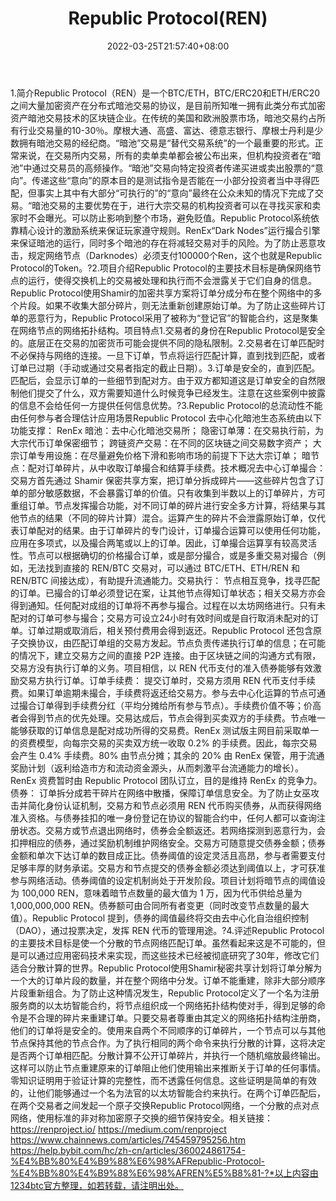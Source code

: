 ﻿---
weight: 
title: "Republic Protocol(REN)"
description: "Republic Protocol（REN）是一个BTC/ETH，BTC/ERC20和ETH/ERC20之间大量加密资产在分布式暗池交易的协议，是目前所知唯一拥有此类分布式加密资产暗池交易技术的区块链企业"
date: 2022-03-25T21:57:40+08:00
lastmod: 2022-03-25T16:45:40+08:00
draft: false
authors: ["Metabd"]
featuredImage: "republic-protocolren.webp"
link: ""
tags: ["数字代币","Republic Protocol(REN)"]
categories: ["navigation"]
navigation: ["数字代币"]
lightgallery: true
toc: true
pinned: false
recommend: false
recommend1: false
---
1.简介Republic Protocol（REN）是一个BTC/ETH，BTC/ERC20和ETH/ERC20之间大量加密资产在分布式暗池交易的协议，是目前所知唯一拥有此类分布式加密资产暗池交易技术的区块链企业。在传统的美国和欧洲股票市场，暗池交易约占所有行业交易量的10-30％。摩根大通、高盛、富达、德意志银行、摩根士丹利是少数拥有暗池交易的经纪商。“暗池”交易是“替代交易系统”的一个最重要的形式。正常来说，在交易所内交易，所有的卖单卖单都会被公布出来，但机构投资者在“暗池”中通过交易员的高频操作。“暗池”交易向特定投资者传递买进或卖出股票的“意向”。传递这些“意向”的原本目的是测试指令是否能在一小部分投资者当中寻得匹配，但事实上其中有大部分“可执行的”的“意向”最终在公众未知的情况下完成了交易。“暗池交易的主要优势在于，进行大宗交易的机构投资者可以在寻找买家和卖家时不会曝光。可以防止影响到整个市场，避免贬值。Republic Protocol系统依靠精心设计的激励系统来保证玩家遵守规则。RenEx“Dark Nodes”运行撮合引擎来保证暗池的运行，同时多个暗池的存在将减轻交易对手的风险。为了防止恶意攻击，规定网络节点（Darknodes）必须支付100000个Ren，这个也就是Republic Protocol的Token。?2.项目介绍Republic Protocol的主要技术目标是确保网络节点的运行，使得交换机上的交易被处理和执行而不会泄露关于它们自身的信息。Republic Protocol使用Shamir的加密共享方案将订单分成分布在整个网络中的多个片段。如果不收集大部分碎片，则无法重新创建原始订单。为了防止这些碎片订单的恶意行为，Republic Protocol采用了被称为“登记官”的智能合约，这是聚集在网络节点的网络拓扑结构。项目特点1.交易者的身份在Republic Protocol是安全的。底层正在交易的加密货币可能会提供不同的隐私限制。2.交易者在订单匹配时不必保持与网络的连接。一旦下订单，节点将运行匹配计算，直到找到匹配，或者订单已过期（手动或通过交易者指定的截止日期）。3.订单是安全的，直到匹配。匹配后，会显示订单的一些细节到配对方。由于双方都知道这是订单安全的自然限制他们提交了什么，双方需要知道什么时候竞争已经发生。注意在这些案例中披露的信息不会给任何一方提供任何信息优势。?3.Republic Protocol的总流动性不能由任何参与者合理估计应用场景Republic Protocol 去中心化暗池生态系统由以下功能支撑：
RenEx 暗池：去中心化暗池交易所；
隐密订单薄：在交易执行前，为大宗代币订单保密细节；
跨链资产交易：在不同的区块链之间交易数字资产；
大宗订单专用设施：在尽量避免价格下滑和影响市场的前提下下达大宗订单；
暗节点：配对订单碎片，从中收取订单撮合和结算手续费。技术概况去中心订单撮合：
交易方首先通过 Shamir 保密共享方案，把订单分拆成碎片——这些碎片包含了订单的部分敏感数据，不会暴露订单的价值。只有收集到半数以上的订单碎片，方可重组订单。节点发挥撮合功能，对不同订单的碎片进行安全多方计算，将结果与其他节点的结果（不同的碎片计算）混合。运算产生的碎片不会泄露原始订单，仅代表订单配对的结果。由于订单碎片的专门设计，订单撮合运算可以使用任何功能，应用在多项式，以及撮合两笔或以上的订单。因此，订单撮合运算享有较高灵活性。节点可以根据确切的价格撮合订单，或是部分撮合，或是多重交易对撮合（例如，无法找到直接的 REN/BTC 交易对，可以通过 BTC/ETH、ETH/REN 和 REN/BTC 间接达成），有助提升流通能力。交易执行：
节点相互竞争，找寻匹配的订单。已撮合的订单必须登记在案，让其他节点得知订单状态；相关交易方亦会得到通知。任何配对成组的订单将不再参与撮合。过程在以太坊网络进行。只有未配对的订单可参与撮合；交易方可设立24小时有效时间或是自行取消未配对的订单。订单过期或取消后，相关预付费用会得到返还。Republic Protocol 还包含原子交换协议，由匹配订单组的交易方发起。节点负责传递执行订单的信息；在可能的情况下，建立交易方之间的直接 P2P 连接。由于区块链之间的沟通方式有限，交易方没有执行订单的义务。项目相信，以 REN 代币支付的准入债券能够有效激励交易方执行订单。订单手续费：
提交订单时，交易方须用 REN 代币支付手续费。如果订单逾期未撮合，手续费将返还给交易方。参与去中心化运算的节点可通过撮合订单得到手续费分红（平均分摊给所有参与节点）。手续费价值不等；价高者会得到节点的优先处理。交易达成后，节点会得到买卖双方的手续费。节点唯一能够获取的订单信息是配对成功所得的交易费。RenEx 测试版主网目前采取单一的资费模型，向每宗交易的买卖双方统一收取 0.2% 的手续费。因此，每宗交易会产生 0.4% 手续费。80% 由节点分摊；其余的 20% 由 RenEx 保管，用于流通奖励计划（返利给造市方和流动资金源头，从而刺激平台流通能力的增长）。RenEx 资费暂时由 Republic Protocol 团队订立，目的是维持 RenEx 的竞争力。债券：
订单拆分成若干碎片在网络中散播，保障订单信息安全。为了防止女巫攻击并简化身份认证机制，交易方和节点必须用 REN 代币购买债券，从而获得网络准入资格。与债券挂扣的唯一身份登记在协议的智能合约中，任何人都可以查询注册状态。交易方或节点退出网络时，债券会全额返还。若网络探测到恶意行为，会扣押相应的债券，通过奖励机制维护网络安全。交易方可随意提交债券金额；债券金额和单次下达订单的数目成正比。债券阈值的设定灵活且高昂，参与者需要支付足够丰厚的财务承诺。交易方和节点提交的债券金额必须达到阈值以上，才可获准参与网络活动。债券阈值的设定机制尚处于开发阶段。项目计划将暗节点的阈值设为 100,000 REN，意味着暗节点数量的最大值为 1 万，因为代币供给总量为 1,000,000,000 REN。债券额可由合同所有者变更（同时改变节点数量的最大值）。Republic Protocol 提到，债券的阈值最终将交由去中心化自治组织控制（DAO），通过投票决定，发挥 REN 代币的管理用途。?4.评述Republic Protocol的主要技术目标是使一个分散的节点网络匹配订单。虽然看起来这是不可能的，但是可以通过应用密码技术来实现，而这些技术已经被彻底研究了30年，修改它们适合分散计算的世界。Republic Protocol使用Shamir秘密共享计划将订单分解为一个大的订单片段的数量，并在整个网络中分发。订单不能重建，除非大部分顺序片段重新组合。为了防止这种情况发生，Republic Protocol定义了一个名为注册服务商的以太坊智能合约，将节点组织成一个网络拓扑结构使对手，得到足够的命令是不合理的碎片来重建订单。只要交易者尊重由其定义的网络拓扑结构注册商，他们的订单将是安全的。使用来自两个不同顺序的订单碎片，一个节点可以与其他节点保持其他的节点合作。为了执行相同的两个命令来执行分散的计算，这将决定是否两个订单相匹配。分散计算不公开订单碎片，并执行一个随机缩放最终输出。这样可以防止节点重建原来的订单阻止他们使用输出来推断关于订单的任何事情。零知识证明用于验证计算的完整性，而不透露任何信息。这些证明是简单的有效的，让他们能够通过一个名为法官的以太坊智能合约来执行。在两个订单匹配后，在两个交易者之间发起一个原子交换Republic Protocol网络，一个分散的点对点网络，使用标准的非对称加密原子交换的细节保持安全。相关链接：https://renproject.io/
https://medium.com/renproject
https://www.chainnews.com/articles/745459795256.htm
https://help.bybit.com/hc/zh-cn/articles/360024861754-%E4%BB%80%E4%B9%88%E6%98%AFRepublic-Protocol-%E4%BB%80%E4%B9%88%E6%98%AFREN%E5%B8%81-?*以上内容由1234btc官方整理，如若转载，请注明出处。
